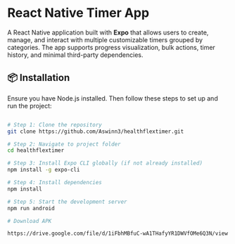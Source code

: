 # React Native Timer App

A React Native application built with **Expo** that allows users to create, manage, and interact with multiple customizable timers grouped by categories. The app supports progress visualization, bulk actions, timer history, and minimal third-party dependencies.

## 📦 Installation

Ensure you have Node.js installed. Then follow these steps to set up and run the project:

```bash

# Step 1: Clone the repository
git clone https://github.com/Aswinn3/healthflextimer.git

# Step 2: Navigate to project folder
cd healthflextimer

# Step 3: Install Expo CLI globally (if not already installed)
npm install -g expo-cli

# Step 4: Install dependencies
npm install

# Step 5: Start the development server
npm run android

# Download APK

https://drive.google.com/file/d/1iFbhMBfuC-wA1THafyYR1DWVfOMe6Q3N/view